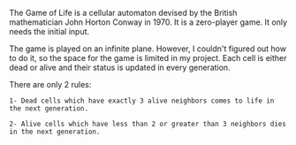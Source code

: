 The Game of Life is a cellular automaton devised by the British mathematician John Horton Conway in 1970.
It is a zero-player game. It only needs the initial input.

The game is played on an infinite plane. However, I couldn't figured out how to do it, so the space for the game is limited in my project.
Each cell is either dead or alive and their status is updated in every generation.

There are only 2 rules:

    1- Dead cells which have exactly 3 alive neighbors comes to life in the next generation.
  
    2- Alive cells which have less than 2 or greater than 3 neighbors dies in the next generation.
  
 

